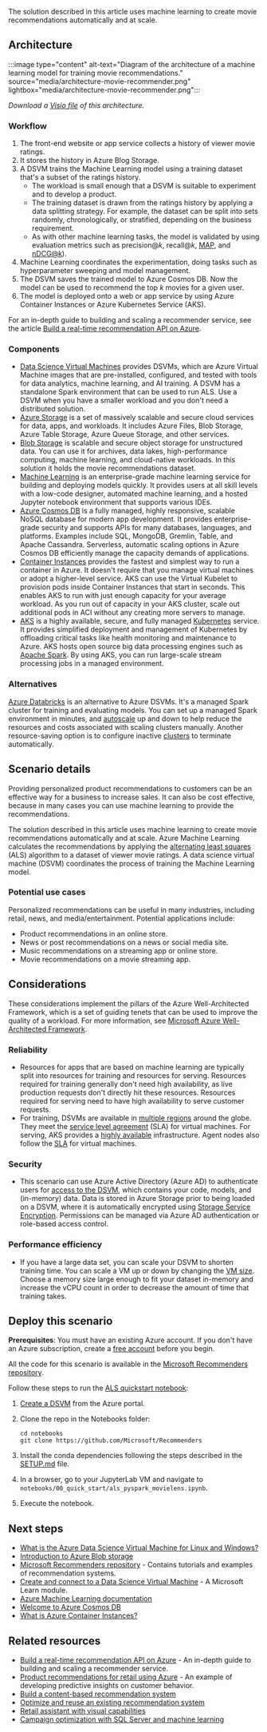 The solution described in this article uses machine learning to create movie recommendations automatically and at scale.

## Architecture

:::image type="content" alt-text="Diagram of the architecture of a machine learning model for training movie recommendations." source="media/architecture-movie-recommender.png" lightbox="media/architecture-movie-recommender.png":::

*Download a [Visio file](https://arch-center.azureedge.net/architecture-movie-recommender.vsdx) of this architecture.*

### Workflow

1. The front-end website or app service collects a history of viewer movie ratings.
1. It stores the history in Azure Blog Storage.
1. A DSVM trains the Machine Learning model using a training dataset that's a subset of the ratings history.
   - The workload is small enough that a DSVM is suitable to experiment and to develop a product.
   - The training dataset is drawn from the ratings history by applying a data splitting strategy. For example, the dataset can be split into sets randomly, chronologically, or stratified, depending on the business requirement.
   - As with other machine learning tasks, the model is validated by using evaluation metrics such as precision\@*k*, recall\@*k*, [MAP][map], and [nDCG\@k][ndcg]).
1. Machine Learning coordinates the experimentation, doing tasks such as hyperparameter sweeping and model management.
1. The DSVM saves the trained model to Azure Cosmos DB. Now the model can be used to recommend the top *k* movies for a given user.
1. The model is deployed onto a web or app service by using Azure Container Instances or Azure Kubernetes Service (AKS).

For an in-depth guide to building and scaling a recommender service, see the article [Build a real-time recommendation API on Azure][ref-arch].

### Components

- [Data Science Virtual Machines][dsvm-service] provides DSVMs, which are Azure Virtual Machine images that are pre-installed, configured, and tested with tools for data analytics, machine learning, and AI training. A DSVM has a standalone Spark environment that can be used to run ALS. Use a DSVM when you have a smaller workload and you don't need a distributed solution.
- [Azure Storage][storage-service] is a set of massively scalable and secure cloud services for data, apps, and workloads. It includes Azure Files, Blob Storage, Azure Table Storage, Azure Queue Storage, and other services.
- [Blob Storage][blob-service] is scalable and secure object storage for unstructured data. You can use it for archives, data lakes, high-performance computing, machine learning, and cloud-native workloads. In this solution it holds the movie recommendations dataset.
- [Machine Learning][mls-service] is an enterprise-grade machine learning service for building and deploying models quickly. It provides users at all skill levels with a low-code designer, automated machine learning, and a hosted Jupyter notebook environment that supports various IDEs.
- [Azure Cosmos DB][cosmos-db-service]  is a fully managed, highly responsive, scalable NoSQL database for modern app development. It provides enterprise-grade security and supports APIs for many databases, languages, and platforms. Examples include SQL, MongoDB, Gremlin, Table, and Apache Cassandra. Serverless, automatic scaling options in Azure Cosmos DB efficiently manage the capacity demands of applications.
- [Container Instances][aci-service] provides the fastest and simplest way to run a container in Azure. It doesn't require that you manage virtual machines or adopt a higher-level service. AKS can use the Virtual Kubelet to provision pods inside Container Instances that start in seconds. This enables AKS to run with just enough capacity for your average workload. As you run out of capacity in your AKS cluster, scale out additional pods in ACI without any creating more servers to manage.
- [AKS][aks-service] is a highly available, secure, and fully managed [Kubernetes][kuber] service. It provides simplified deployment and management of Kubernetes by offloading critical tasks like health monitoring and maintenance to Azure. AKS hosts open source big data processing engines such as [Apache Spark][spark]. By using AKS, you can run large-scale stream processing jobs in a managed environment.

### Alternatives

[Azure Databricks][databricks-service] is an alternative to Azure DSVMs. It's a managed Spark cluster for training and evaluating models. You can set up a managed Spark environment in minutes, and [autoscale][autoscale] up and down to help reduce the resources and costs associated with scaling clusters manually. Another resource-saving option is to configure inactive [clusters][clusters] to terminate automatically.

## Scenario details

Providing personalized product recommendations to customers can be an effective way for a business to increase sales. It can also be cost effective, because in many cases you can use machine learning to provide the recommendations.

The solution described in this article uses machine learning to create movie recommendations automatically and at scale. Azure Machine Learning calculates the recommendations by applying the [alternating least squares][als] (ALS) algorithm to a dataset of viewer movie ratings. A data science virtual machine (DSVM) coordinates the process of training the Machine Learning model.

### Potential use cases

Personalized recommendations can be useful in many industries, including retail, news, and media/entertainment. Potential applications include:

- Product recommendations in an online store.
- News or post recommendations on a news or social media site.
- Music recommendations on a streaming app or online store.
- Movie recommendations on a movie streaming app.

## Considerations

These considerations implement the pillars of the Azure Well-Architected Framework, which is a set of guiding tenets that can be used to improve the quality of a workload. For more information, see [Microsoft Azure Well-Architected Framework](/azure/architecture/framework).

### Reliability

- Resources for apps that are based on machine learning are typically split into resources for training and resources for serving. Resources required for training generally don't need high availability, as live production requests don't directly hit these resources. Resources required for serving need to have high availability to serve customer requests.
- For training, DSVMs are available in [multiple regions][regions] around the globe. They meet the [service level agreement][sla] (SLA) for virtual machines. For serving, AKS provides a [highly available][ha] infrastructure. Agent nodes also follow the [SLA][sla-aks] for virtual machines.

### Security

- This scenario can use Azure Active Directory (Azure AD) to authenticate users for [access to the DSVM][dsvm-id], which contains your code, models, and (in-memory) data. Data is stored in Azure Storage prior to being loaded on a DSVM, where it is automatically encrypted using [Storage Service Encryption][storage-security]. Permissions can be managed via Azure AD authentication or role-based access control.

### Performance efficiency

- If you have a large data set, you can scale your DSVM to shorten training time. You can scale a VM up or down by changing the [VM size][vm-size]. Choose a memory size large enough to fit your dataset in-memory and increase the vCPU count in order to decrease the amount of time that training takes.

## Deploy this scenario

**Prerequisites**: You must have an existing Azure account. If you don't have an Azure subscription, create a [free account][free] before you begin.

All the code for this scenario is available in the [Microsoft Recommenders repository][github].

Follow these steps to run the [ALS quickstart notebook][als-quickstart]:

1. [Create a DSVM][dsvm-ubuntu] from the Azure portal.
1. Clone the repo in the Notebooks folder:

   ```shell
   cd notebooks
   git clone https://github.com/Microsoft/Recommenders
   ```

1. Install the conda dependencies following the steps described in the [SETUP.md][setup] file.
1. In a browser, go to your JupyterLab VM and navigate to `notebooks/00_quick_start/als_pyspark_movielens.ipynb`.
1. Execute the notebook.

## Next steps

- [What is the Azure Data Science Virtual Machine for Linux and Windows?][dsvm]
- [Introduction to Azure Blob storage][blob]
- [Microsoft Recommenders repository][github] - Contains tutorials and examples of recommendation systems.
- [Create and connect to a Data Science Virtual Machine][ms-learn] - A Microsoft Learn module.
- [Azure Machine Learning documentation][mls]
- [Welcome to Azure Cosmos DB][cosmos-db]
- [What is Azure Container Instances?][aci]

## Related resources

- [Build a real-time recommendation API on Azure][ref-arch] - An in-depth guide to building and scaling a recommender service.
- [Product recommendations for retail using Azure][ref-sol-idea] - An example of developing predictive insights on customer behavior.
- [Build a content-based recommendation system](../../example-scenario/ai/scalable-personalization-with-content-based-recommendation-system.yml)
- [Optimize and reuse an existing recommendation system](../../industries/retail/recommendation-engine-optimization.yml)
- [Retail assistant with visual capabilities](../../solution-ideas/articles/retail-assistant-or-vacation-planner-with-visual-capabilities.yml)
- [Campaign optimization with SQL Server and machine learning](../../solution-ideas/articles/campaign-optimization-with-sql-server.yml)

[aci]: /azure/container-instances/container-instances-overview
[aci-service]: https://azure.microsoft.com/services/container-instances
[aks]: /azure/aks/intro-kubernetes
[aks-service]: https://azure.microsoft.com/services/kubernetes-service
[als]: https://spark.apache.org/docs/latest/ml-collaborative-filtering.html
[als-quickstart]: https://github.com/microsoft/recommenders/blob/master/examples/00_quick_start/als_movielens.ipynb
[autoscale]: /azure/databricks/clusters/configure#cluster-size-and-autoscaling
[blob]: /azure/storage/blobs/storage-blobs-introduction
[blob-service]: https://azure.microsoft.com/services/storage/blobs
[clusters]: /azure/databricks/clusters/configure
[cosmos-db]: /azure/cosmos-db/introduction
[cosmos-db-service]: https://azure.microsoft.com/services/cosmos-db
[databricks]: /azure/azure-databricks/what-is-azure-databricks
[databricks-service]: https://azure.microsoft.com/services/databricks
[dsvm]: /azure/machine-learning/data-science-virtual-machine/overview
[dsvm-id]: /azure/machine-learning/data-science-virtual-machine/dsvm-common-identity
[dsvm-service]: https://azure.microsoft.com/services/virtual-machines/data-science-virtual-machines
[dsvm-ubuntu]: /azure/machine-learning/data-science-virtual-machine/dsvm-ubuntu-intro
[free]: https://azure.microsoft.com/free/?WT.mc_id=A261C142F
[github]: https://github.com/Microsoft/Recommenders
[ha]: /azure/aks/container-service-quotas
[kuber]: https://kubernetes.io
[map]: https://en.wikipedia.org/wiki/Evaluation_measures_(information_retrieval)
[mls]: /azure/machine-learning/service
[mls-service]: https://azure.microsoft.com/services/machine-learning
[ms-learn]: /learn/modules/intro-to-azure-data-science-virtual-machine
[ndcg]: https://en.wikipedia.org/wiki/Discounted_cumulative_gain
[notebook]: https://github.com/microsoft/recommenders/blob/master/notebooks/00_quick_start/als_movielens.ipynb
[ref-arch]: ../../reference-architectures/ai/real-time-recommendation.yml
[ref-sol-idea]: ../../solution-ideas/articles/product-recommendations.yml
[regions]: https://azure.microsoft.com/global-infrastructure/services/?products=virtual-machines&regions=all
[setup]: https://github.com/microsoft/recommenders/blob/master/SETUP.md
[sla]: https://azure.microsoft.com/support/legal/sla/virtual-machines/v1_8
[sla-aks]: https://azure.microsoft.com/support/legal/sla/kubernetes-service/v1_0
[spark]: https://spark.apache.org
[storage-security]: /azure/storage/common/storage-service-encryption
[storage-service]: https://azure.microsoft.com/product-categories/storage
[vm-size]: /azure/virtual-machines/linux/change-vm-size
[well-architected-framework]: /azure/architecture/framework
